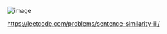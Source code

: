 ![image](https://github.com/user-attachments/assets/d4422e69-55b2-420d-8a58-11e1302b2b61)

https://leetcode.com/problems/sentence-similarity-iii/
